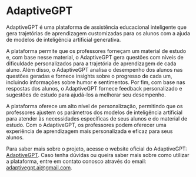 # AdaptiveGPT

AdaptiveGPT é uma plataforma de assistência educacional inteligente que gera trajetórias de aprendizagem customizadas para os alunos com a ajuda de modelos de inteligência artificial generativa.

A plataforma permite que os professores forneçam um material de estudo e, com base nesse material, o AdaptiveGPT gera questões com níveis de dificuldade personalizados para a trajetória de aprendizagem de cada aluno. Além disso, o AdaptiveGPT analisa o desempenho dos alunos nas questões geradas e fornece insights sobre o progresso de cada um, incluindo informações sobre humor e sentimentos. Por fim, com base nas respostas dos alunos, o AdaptiveGPT fornece feedback personalizado e sugestões de estudo para ajudá-los a melhorar seu desempenho.

A plataforma oferece um alto nível de personalização, permitindo que os professores ajustem os parâmetros dos modelos de inteligência artificial para atender às necessidades específicas de seus alunos e do material de estudo. Com o AdaptiveGPT, os professores podem oferecer uma experiência de aprendizagem mais personalizada e eficaz para seus alunos.

Para saber mais sobre o projeto, acesse o website oficial do AdaptiveGPT: [AdaptiveGPT](http://www.adaptivegpt.com.br/). Caso tenha dúvidas ou queira saber mais sobre como utilizar a plataforma, entre em contato conosco através do email: [adaptivegpt.ai@gmail.com](mailto:adaptivegpt.ai@gmail.com).
